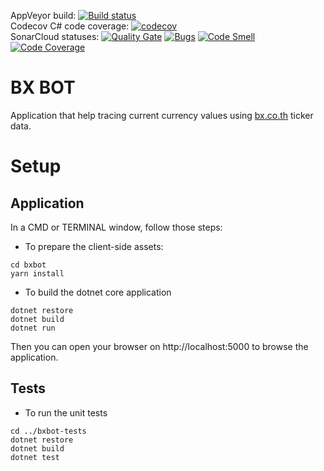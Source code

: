 AppVeyor build: [![Build status](https://ci.appveyor.com/api/projects/status/ciposawo503g60ej/branch/master?svg=true)](https://ci.appveyor.com/project/jscoobyced/bxbot/branch/master)  
Codecov C# code coverage: [![codecov](https://codecov.io/gh/jscoobyced/bxbot/branch/master/graph/badge.svg)](https://codecov.io/gh/jscoobyced/bxbot)  
SonarCloud statuses: [![Quality Gate](https://sonarcloud.io/api/project_badges/measure?project=bxbot&metric=alert_status&v=9)](https://sonarcloud.io/dashboard?id=bxbot)
[![Bugs](https://sonarcloud.io/api/project_badges/measure?project=bxbot&metric=bugs&v=9)](https://sonarcloud.io/dashboard?id=bxbot)
[![Code Smell](https://sonarcloud.io/api/project_badges/measure?project=bxbot&metric=code_smells&v=9)](https://sonarcloud.io/dashboard?id=bxbot)
[![Code Coverage](https://sonarcloud.io/api/project_badges/measure?project=bxbot&metric=coverage&v=9)](https://sonarcloud.io/dashboard?id=bxbot)

# BX BOT
Application that help tracing current currency values using [bx.co.th](http://bx.co.th) ticker data.

# Setup

## Application

In a CMD or TERMINAL window, follow those steps:
- To prepare the client-side assets:
```
cd bxbot
yarn install
```

- To build the dotnet core application
```
dotnet restore
dotnet build
dotnet run
```

Then you can open your browser on http://localhost:5000 to browse the application.

## Tests

- To run the unit tests
```
cd ../bxbot-tests
dotnet restore
dotnet build
dotnet test
```
